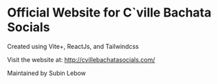 # Official Website for C`ville Bachata Socials

Created using Vite+, ReactJs, and Tailwindcss 

Visit the website at: http://cvillebachatasocials.com/

Maintained by Subin Lebow
